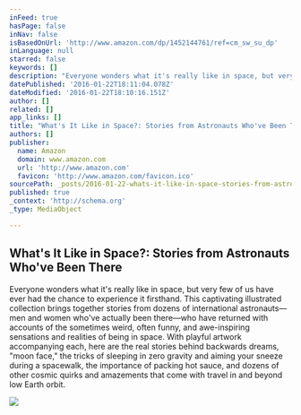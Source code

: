```yaml
---
inFeed: true
hasPage: false
inNav: false
isBasedOnUrl: 'http://www.amazon.com/dp/1452144761/ref=cm_sw_su_dp'
inLanguage: null
starred: false
keywords: []
description: "Everyone wonders what it's really like in space, but very few of us have ever had the chance to experience it firsthand. This captivating illustrated collection brings together stories from dozens of international astronauts—men and women who've actually been there—who have returned with accounts of the sometimes weird, often funny, and awe-inspiring sensations and realities of being in space. With playful artwork accompanying each, here are the real stories behind backwards dreams, \"moon face,\" the tricks of sleeping in zero gravity and aiming your sneeze during a spacewalk, the importance of packing hot sauce, and dozens of other cosmic quirks and amazements that come with travel in and beyond low Earth orbit."
datePublished: '2016-01-22T18:11:04.078Z'
dateModified: '2016-01-22T18:10:16.151Z'
author: []
related: []
app_links: []
title: "What's It Like in Space?: Stories from Astronauts Who've Been There"
authors: []
publisher:
  name: Amazon
  domain: www.amazon.com
  url: 'http://www.amazon.com'
  favicon: 'http://www.amazon.com/favicon.ico'
sourcePath: _posts/2016-01-22-whats-it-like-in-space-stories-from-astronauts-whove-bee.md
published: true
_context: 'http://schema.org'
_type: MediaObject

---
```

<article style=""><h1>What's It Like in Space?: Stories from Astronauts Who've Been There</h1><p>Everyone wonders what it's really like in space, but very few of us have ever had the chance to experience it firsthand. This captivating illustrated collection brings together stories from dozens of international astronauts—men and women who've actually been there—who have returned with accounts of the sometimes weird, often funny, and awe-inspiring sensations and realities of being in space. With playful artwork accompanying each, here are the real stories behind backwards dreams, "moon face," the tricks of sleeping in zero gravity and aiming your sneeze during a spacewalk, the importance of packing hot sauce, and dozens of other cosmic quirks and amazements that come with travel in and beyond low Earth orbit.</p><img src="https://s3-us-west-2.amazonaws.com/the-grid-img/p/a181b75ae894640b9694a65fa8514d912613cba4.jpg" /></article>
